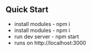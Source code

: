 ## Quick Start ##



* install modules  - npm i
* install modules  - npm i
* run dev server  - npm start
* runs on http://localhost:3000
